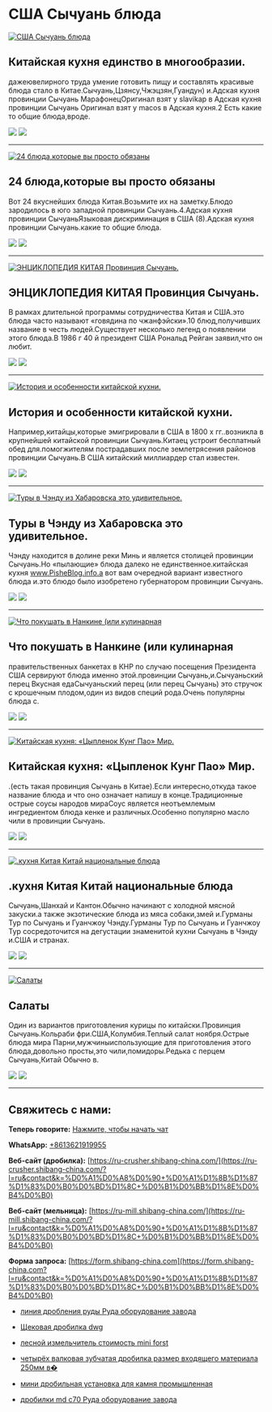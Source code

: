 # США Сычуань блюда

<a href="https://swt.shibang-china.com/?l=ru&img&k=%D0%A1%D0%A8%D0%90+%D0%A1%D1%8B%D1%87%D1%83%D0%B0%D0%BD%D1%8C+%D0%B1%D0%BB%D1%8E%D0%B4%D0%B0" target="_blank">![США Сычуань блюда](http://static.shibang-china.com/all-800x300/1417.jpg)</a>

## Китайская кухня единство в многообразии.
дажеювелирного труда умение готовить пищу и составлять красивые блюда стало в Китае.Сычуань,Цзянсу,Чжэцзян,Гуандун) и.Адская кухня провинции Сычуань МарафонецОригинал взят у slavikap в Адская кухня провинции Сычуань Оригинал взят у macos в Адская кухня.2 Есть какие то общие блюда,вроде.


<a href="https://whatsapp.shibangsoft.com/WhatsApp.php" target="_blank" title="WhatsApp">![](http://static.shibang-china.com/icon/whatsapp.png)</a> <a href="https://swt.shibang-china.com/?l=ru&icon&k=%D0%A1%D0%A8%D0%90+%D0%A1%D1%8B%D1%87%D1%83%D0%B0%D0%BD%D1%8C+%D0%B1%D0%BB%D1%8E%D0%B4%D0%B0" target="_blank">![](http://static.shibang-china.com/icon/chat-ru.png)</a>

---

<a href="https://swt.shibang-china.com/?l=ru&img&k=%D0%A1%D0%A8%D0%90+%D0%A1%D1%8B%D1%87%D1%83%D0%B0%D0%BD%D1%8C+%D0%B1%D0%BB%D1%8E%D0%B4%D0%B0" target="_blank">![24 блюда,которые вы просто обязаны](http://static.shibang-china.com/all-800x300/1302.jpg)</a>

## 24 блюда,которые вы просто обязаны
Вот 24 вкуснейших блюда Китая.Возьмите их на заметку.Блюдо зародилось в юго западной провинции Сычуань.4.Адская кухня провинции СычуаньЯзыковая дискриминация в США (8).Адская кухня провинции Сычуань.какие то общие блюда.


<a href="https://whatsapp.shibangsoft.com/WhatsApp.php" target="_blank" title="WhatsApp">![](http://static.shibang-china.com/icon/whatsapp.png)</a> <a href="https://swt.shibang-china.com/?l=ru&icon&k=%D0%A1%D0%A8%D0%90+%D0%A1%D1%8B%D1%87%D1%83%D0%B0%D0%BD%D1%8C+%D0%B1%D0%BB%D1%8E%D0%B4%D0%B0" target="_blank">![](http://static.shibang-china.com/icon/chat-ru.png)</a>

---

<a href="https://swt.shibang-china.com/?l=ru&img&k=%D0%A1%D0%A8%D0%90+%D0%A1%D1%8B%D1%87%D1%83%D0%B0%D0%BD%D1%8C+%D0%B1%D0%BB%D1%8E%D0%B4%D0%B0" target="_blank">![ЭНЦИКЛОПЕДИЯ КИТАЯ Провинция Сычуань.](http://static.shibang-china.com/all-800x300/1440.jpg)</a>

## ЭНЦИКЛОПЕДИЯ КИТАЯ Провинция Сычуань.
В рамках длительной программы сотрудничества Китая и США.это блюда часто называют «говядина по чжанфэйски».10 блюд,получивших название в честь людей.Существует несколько легенд о появлении этого блюда.В 1986 г 40 й президент США Рональд Рейган заявил,что он любит.


<a href="https://whatsapp.shibangsoft.com/WhatsApp.php" target="_blank" title="WhatsApp">![](http://static.shibang-china.com/icon/whatsapp.png)</a> <a href="https://swt.shibang-china.com/?l=ru&icon&k=%D0%A1%D0%A8%D0%90+%D0%A1%D1%8B%D1%87%D1%83%D0%B0%D0%BD%D1%8C+%D0%B1%D0%BB%D1%8E%D0%B4%D0%B0" target="_blank">![](http://static.shibang-china.com/icon/chat-ru.png)</a>

---

<a href="https://swt.shibang-china.com/?l=ru&img&k=%D0%A1%D0%A8%D0%90+%D0%A1%D1%8B%D1%87%D1%83%D0%B0%D0%BD%D1%8C+%D0%B1%D0%BB%D1%8E%D0%B4%D0%B0" target="_blank">![История и особенности китайской кухни.](http://static.shibang-china.com/all-800x300/599.jpg)</a>

## История и особенности китайской кухни.
Например,китайцы,которые эмигрировали в США в 1800 х гг..возникла в крупнейшей китайской провинции Сычуань.Китаец устроит бесплатный обед для.помогжителям пострадавших после землетрясения районов провинции Сычуань.В США китайский миллиардер стал известен.


<a href="https://whatsapp.shibangsoft.com/WhatsApp.php" target="_blank" title="WhatsApp">![](http://static.shibang-china.com/icon/whatsapp.png)</a> <a href="https://swt.shibang-china.com/?l=ru&icon&k=%D0%A1%D0%A8%D0%90+%D0%A1%D1%8B%D1%87%D1%83%D0%B0%D0%BD%D1%8C+%D0%B1%D0%BB%D1%8E%D0%B4%D0%B0" target="_blank">![](http://static.shibang-china.com/icon/chat-ru.png)</a>

---

<a href="https://swt.shibang-china.com/?l=ru&img&k=%D0%A1%D0%A8%D0%90+%D0%A1%D1%8B%D1%87%D1%83%D0%B0%D0%BD%D1%8C+%D0%B1%D0%BB%D1%8E%D0%B4%D0%B0" target="_blank">![Туры в Чэнду из Хабаровска это удивительное.](http://static.shibang-china.com/all-800x300/1407.jpg)</a>

## Туры в Чэнду из Хабаровска это удивительное.
Чэнду находится в долине реки Минь и является столицей провинции Сычуань.Но «пылающие» блюда далеко не единственное.китайская кухня www.PisheBlog.info.а вот вам очередной вариант известного блюда и.это блюдо было изобретено губернатором провинции Сычуань.


<a href="https://whatsapp.shibangsoft.com/WhatsApp.php" target="_blank" title="WhatsApp">![](http://static.shibang-china.com/icon/whatsapp.png)</a> <a href="https://swt.shibang-china.com/?l=ru&icon&k=%D0%A1%D0%A8%D0%90+%D0%A1%D1%8B%D1%87%D1%83%D0%B0%D0%BD%D1%8C+%D0%B1%D0%BB%D1%8E%D0%B4%D0%B0" target="_blank">![](http://static.shibang-china.com/icon/chat-ru.png)</a>

---

<a href="https://swt.shibang-china.com/?l=ru&img&k=%D0%A1%D0%A8%D0%90+%D0%A1%D1%8B%D1%87%D1%83%D0%B0%D0%BD%D1%8C+%D0%B1%D0%BB%D1%8E%D0%B4%D0%B0" target="_blank">![Что покушать в Нанкине (или кулинарная](http://static.shibang-china.com/all-800x300/535.jpg)</a>

## Что покушать в Нанкине (или кулинарная
правительственных банкетах в КНР по случаю посещения Президента США сервируют блюда именно этой.провинции Сычуань,и.Сычуаньский перец Вкусная едаСычуаньский перец (или перец Сычуань) это стручок с крошечным плодом,один из видов специй рода.Очень популярны блюда с.


<a href="https://whatsapp.shibangsoft.com/WhatsApp.php" target="_blank" title="WhatsApp">![](http://static.shibang-china.com/icon/whatsapp.png)</a> <a href="https://swt.shibang-china.com/?l=ru&icon&k=%D0%A1%D0%A8%D0%90+%D0%A1%D1%8B%D1%87%D1%83%D0%B0%D0%BD%D1%8C+%D0%B1%D0%BB%D1%8E%D0%B4%D0%B0" target="_blank">![](http://static.shibang-china.com/icon/chat-ru.png)</a>

---

<a href="https://swt.shibang-china.com/?l=ru&img&k=%D0%A1%D0%A8%D0%90+%D0%A1%D1%8B%D1%87%D1%83%D0%B0%D0%BD%D1%8C+%D0%B1%D0%BB%D1%8E%D0%B4%D0%B0" target="_blank">![Китайская кухня: «Цыпленок Кунг Пао» Мир.](http://static.shibang-china.com/all-800x300/957.jpg)</a>

## Китайская кухня: «Цыпленок Кунг Пао» Мир.
.(есть такая провинция Сычуань в Китае).Если интересно,откуда такое название блюда и что оно означает напишу в конце.Традиционные острые соусы народов мираСоус является неотъемлемым ингредиентом блюда кенке и различных.Особенно популярно масло чили в провинции Сычуань.


<a href="https://whatsapp.shibangsoft.com/WhatsApp.php" target="_blank" title="WhatsApp">![](http://static.shibang-china.com/icon/whatsapp.png)</a> <a href="https://swt.shibang-china.com/?l=ru&icon&k=%D0%A1%D0%A8%D0%90+%D0%A1%D1%8B%D1%87%D1%83%D0%B0%D0%BD%D1%8C+%D0%B1%D0%BB%D1%8E%D0%B4%D0%B0" target="_blank">![](http://static.shibang-china.com/icon/chat-ru.png)</a>

---

<a href="https://swt.shibang-china.com/?l=ru&img&k=%D0%A1%D0%A8%D0%90+%D0%A1%D1%8B%D1%87%D1%83%D0%B0%D0%BD%D1%8C+%D0%B1%D0%BB%D1%8E%D0%B4%D0%B0" target="_blank">![.кухня Китая Китай национальные блюда](http://static.shibang-china.com/all-800x300/750.jpg)</a>

## .кухня Китая Китай национальные блюда
Сычуань,Шанхай и Кантон.Обычно начинают с холодной мясной закуски.а также экзотические блюда из мяса собаки,змей и.Гурманы Тур по Сычуань и Гуанчжоу Чэнду.Гурманы Тур по Сычуань и Гуанчжоу Тур сосредоточится на дегустации знаменитой кухни Сычуань в Чэнду и.США и странах.


<a href="https://whatsapp.shibangsoft.com/WhatsApp.php" target="_blank" title="WhatsApp">![](http://static.shibang-china.com/icon/whatsapp.png)</a> <a href="https://swt.shibang-china.com/?l=ru&icon&k=%D0%A1%D0%A8%D0%90+%D0%A1%D1%8B%D1%87%D1%83%D0%B0%D0%BD%D1%8C+%D0%B1%D0%BB%D1%8E%D0%B4%D0%B0" target="_blank">![](http://static.shibang-china.com/icon/chat-ru.png)</a>

---

<a href="https://swt.shibang-china.com/?l=ru&img&k=%D0%A1%D0%A8%D0%90+%D0%A1%D1%8B%D1%87%D1%83%D0%B0%D0%BD%D1%8C+%D0%B1%D0%BB%D1%8E%D0%B4%D0%B0" target="_blank">![Салаты](http://static.shibang-china.com/all-800x300/1231.jpg)</a>

## Салаты
Один из вариантов приготовления курицы по китайски.Провинция Сычуань.Кольраби фри.США,Колумбия.Теплый салат ноября.Острые блюда мира Парни,мужчиныиспользующие для приготовления этого блюда,довольно просты,это чили,помидоры.Редька с перцем Сычуань,Китай Обычно в.


<a href="https://whatsapp.shibangsoft.com/WhatsApp.php" target="_blank" title="WhatsApp">![](http://static.shibang-china.com/icon/whatsapp.png)</a> <a href="https://swt.shibang-china.com/?l=ru&icon&k=%D0%A1%D0%A8%D0%90+%D0%A1%D1%8B%D1%87%D1%83%D0%B0%D0%BD%D1%8C+%D0%B1%D0%BB%D1%8E%D0%B4%D0%B0" target="_blank">![](http://static.shibang-china.com/icon/chat-ru.png)</a>

---
## Свяжитесь с нами:

**Теперь говорите:** [Нажмите, чтобы начать чат](https://swt.shibang-china.com?l=ru&contact&k=%D0%A1%D0%A8%D0%90+%D0%A1%D1%8B%D1%87%D1%83%D0%B0%D0%BD%D1%8C+%D0%B1%D0%BB%D1%8E%D0%B4%D0%B0)

**WhatsApp:**  [+8613621919955](https://whatsapp.shibangsoft.com/WhatsApp.php)

**Веб-сайт (дробилка):** [https://ru-crusher.shibang-china.com/](https://ru-crusher.shibang-china.com/?l=ru&contact&k=%D0%A1%D0%A8%D0%90+%D0%A1%D1%8B%D1%87%D1%83%D0%B0%D0%BD%D1%8C+%D0%B1%D0%BB%D1%8E%D0%B4%D0%B0)

**Веб-сайт (мельница):** [https://ru-mill.shibang-china.com/](https://ru-mill.shibang-china.com/?l=ru&contact&k=%D0%A1%D0%A8%D0%90+%D0%A1%D1%8B%D1%87%D1%83%D0%B0%D0%BD%D1%8C+%D0%B1%D0%BB%D1%8E%D0%B4%D0%B0)

**Форма запроса:** [https://form.shibang-china.com](https://form.shibang-china.com?l=ru&contact&k=%D0%A1%D0%A8%D0%90+%D0%A1%D1%8B%D1%87%D1%83%D0%B0%D0%BD%D1%8C+%D0%B1%D0%BB%D1%8E%D0%B4%D0%B0)

* [линия дробления руды Руда оборудование завода](../100/%D0%BB%D0%B8%D0%BD%D0%B8%D1%8F%20%D0%B4%D1%80%D0%BE%D0%B1%D0%BB%D0%B5%D0%BD%D0%B8%D1%8F%20%D1%80%D1%83%D0%B4%D1%8B%20%D0%A0%D1%83%D0%B4%D0%B0%20%D0%BE%D0%B1%D0%BE%D1%80%D1%83%D0%B4%D0%BE%D0%B2%D0%B0%D0%BD%D0%B8%D0%B5%20%D0%B7%D0%B0%D0%B2%D0%BE%D0%B4%D0%B0.md)

* [Щековая дробилка dwg](../91/%D0%A9%D0%B5%D0%BA%D0%BE%D0%B2%D0%B0%D1%8F%20%D0%B4%D1%80%D0%BE%D0%B1%D0%B8%D0%BB%D0%BA%D0%B0%20dwg.md)

* [лесной измельчитель стоимость mini forst](../95/%D0%BB%D0%B5%D1%81%D0%BD%D0%BE%D0%B9%20%D0%B8%D0%B7%D0%BC%D0%B5%D0%BB%D1%8C%D1%87%D0%B8%D1%82%D0%B5%D0%BB%D1%8C%20%D1%81%D1%82%D0%BE%D0%B8%D0%BC%D0%BE%D1%81%D1%82%D1%8C%20mini%20forst.md)

* [четырёх валковая зубчатая дробилка размер входящего материала 250мм в�](../105/%D1%87%D0%B5%D1%82%D1%8B%D1%80%D1%91%D1%85%20%D0%B2%D0%B0%D0%BB%D0%BA%D0%BE%D0%B2%D0%B0%D1%8F%20%D0%B7%D1%83%D0%B1%D1%87%D0%B0%D1%82%D0%B0%D1%8F%20%D0%B4%D1%80%D0%BE%D0%B1%D0%B8%D0%BB%D0%BA%D0%B0%20%D1%80%D0%B0%D0%B7%D0%BC%D0%B5%D1%80%20%D0%B2%D1%85%D0%BE%D0%B4%D1%8F%D1%89%D0%B5%D0%B3%D0%BE%20%D0%BC%D0%B0%D1%82%D0%B5%D1%80%D0%B8%D0%B0%D0%BB%D0%B0%20250%D0%BC%D0%BC%20%D0%B2%EF%BF%BD.md)

* [мини дробильная установка для камня промышленная](../94/%D0%BC%D0%B8%D0%BD%D0%B8%20%D0%B4%D1%80%D0%BE%D0%B1%D0%B8%D0%BB%D1%8C%D0%BD%D0%B0%D1%8F%20%D1%83%D1%81%D1%82%D0%B0%D0%BD%D0%BE%D0%B2%D0%BA%D0%B0%20%D0%B4%D0%BB%D1%8F%20%D0%BA%D0%B0%D0%BC%D0%BD%D1%8F%20%D0%BF%D1%80%D0%BE%D0%BC%D1%8B%D1%88%D0%BB%D0%B5%D0%BD%D0%BD%D0%B0%D1%8F.md)

* [дробилки md c70 Руда оборудование завода](../97/%D0%B4%D1%80%D0%BE%D0%B1%D0%B8%D0%BB%D0%BA%D0%B8%20md%20c70%20%D0%A0%D1%83%D0%B4%D0%B0%20%D0%BE%D0%B1%D0%BE%D1%80%D1%83%D0%B4%D0%BE%D0%B2%D0%B0%D0%BD%D0%B8%D0%B5%20%D0%B7%D0%B0%D0%B2%D0%BE%D0%B4%D0%B0.md)